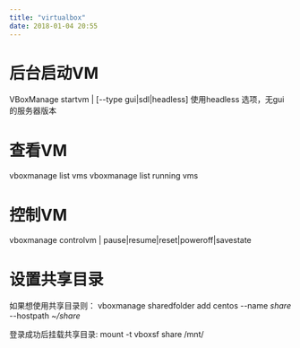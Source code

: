 ```yaml
---
title: "virtualbox"
date: 2018-01-04 20:55
---
```


# 后台启动VM
VBoxManage startvm <uuid>|<name> [--type gui|sdl|headless] 使用headless 选项，无gui的服务器版本

# 查看VM
vboxmanage list vms
vboxmanage list running vms

# 控制VM
vboxmanage controlvm <uuid>|<vname> pause|resume|reset|poweroff|savestate

# 设置共享目录

如果想使用共享目录则：
vboxmanage sharedfolder add centos --name *share* --hostpath *~/share*

登录成功后挂载共享目录:
mount -t vboxsf share /mnt/